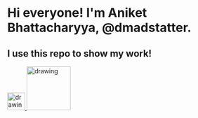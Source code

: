 # Hi everyone! I'm Aniket Bhattacharyya, @dmadstatter. 

## I use this repo to show my work!

<a href="https://twitter.com/StatterMad"><img src="https://res.cloudinary.com/importdata/image/upload/v1595012924/Twitter_Logo_Blue_gbtagu.png" alt="drawing" width="40"/>
<a href="https://www.linkedin.com/in/aniket-bhattacharyya-779742184/"><img src="https://res.cloudinary.com/importdata/image/upload/v1595012354/linkedin_t9qiwy.png" alt="drawing" width="100"/> 

<!---
dmadstatter/dmadstatter is a ✨ special ✨ repository because its `README.md` (this file) appears on your GitHub profile.
You can click the Preview link to take a look at your changes.
--->
